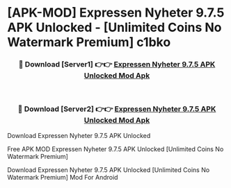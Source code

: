 # [APK-MOD] Expressen Nyheter 9.7.5 APK Unlocked - [Unlimited Coins No Watermark Premium] c1bko



<div align="center">
<h3>🔴 Download [Server1] 👉👉 <a href="https://momento.my/?title=Expressen_Nyheter_9.7.5_APK_Unlocked">Expressen Nyheter 9.7.5 APK Unlocked Mod Apk</a></h3><br>

<h3>🔴 Download [Server2] 👉👉 <a href="https://momento.my/?title=Expressen_Nyheter_9.7.5_APK_Unlocked">Expressen Nyheter 9.7.5 APK Unlocked Mod Apk</a></h3>
</div>



Download Expressen Nyheter 9.7.5 APK Unlocked 

Free APK MOD Expressen Nyheter 9.7.5 APK Unlocked [Unlimited Coins No Watermark Premium]

Download Expressen Nyheter 9.7.5 APK Unlocked [Unlimited Coins No Watermark Premium] Mod For Android
